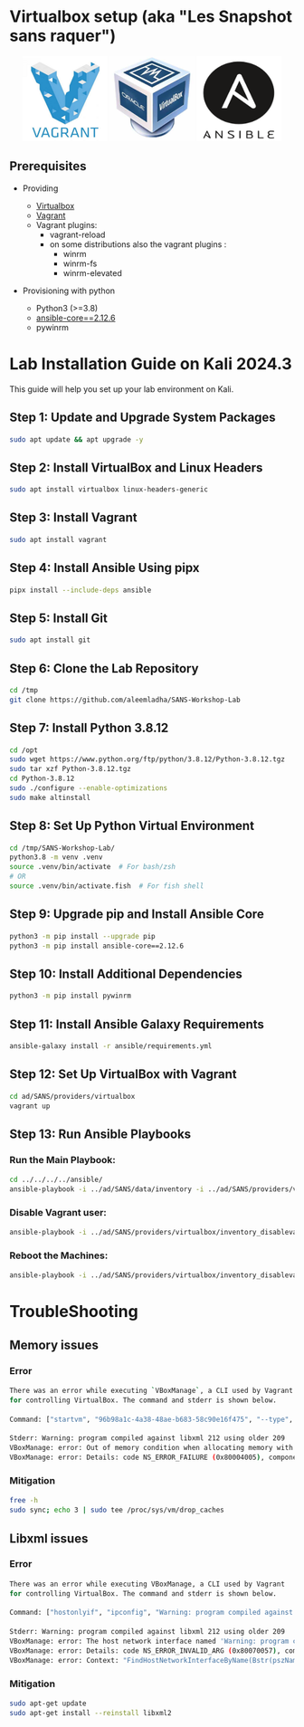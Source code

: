 # Virtualbox setup (aka "Les Snapshot sans raquer")

<div align="center">
  <img alt="vagrant" width="150" height="150" src="./img/icon_vagrant.png">
  <img alt="icon_vwmare" width="150"  height="150" src="./img/icon_virtualbox.png">
  <img alt="icon_ansible" width="150"  height="150" src="./img/icon_ansible.png">
</div>

## Prerequisites

- Providing
  - [Virtualbox](https://www.oracle.com/virtualization/technologies/vm/downloads/virtualbox-downloads.html)
  - [Vagrant](https://developer.hashicorp.com/vagrant/docs)
  - Vagrant plugins:
    - vagrant-reload
    - on some distributions also the vagrant plugins :
      - winrm
      - winrm-fs
      - winrm-elevated

- Provisioning with python
  - Python3 (>=3.8)
  - [ansible-core==2.12.6](https://docs.ansible.com/ansible/latest/index.html)
  - pywinrm

# Lab Installation Guide on Kali 2024.3

This guide will help you set up your lab environment on Kali.

## Step 1: Update and Upgrade System Packages

```bash
sudo apt update && apt upgrade -y
```

## Step 2: Install VirtualBox and Linux Headers

```bash
sudo apt install virtualbox linux-headers-generic
```

## Step 3: Install Vagrant

```bash
sudo apt install vagrant
```

## Step 4: Install Ansible Using pipx

```bash
pipx install --include-deps ansible
```

## Step 5: Install Git

```bash
sudo apt install git
```

## Step 6: Clone the Lab Repository

```bash
cd /tmp
git clone https://github.com/aleemladha/SANS-Workshop-Lab
```

## Step 7: Install Python 3.8.12

```bash
cd /opt
sudo wget https://www.python.org/ftp/python/3.8.12/Python-3.8.12.tgz
sudo tar xzf Python-3.8.12.tgz
cd Python-3.8.12
sudo ./configure --enable-optimizations
sudo make altinstall
```

## Step 8: Set Up Python Virtual Environment

```bash
cd /tmp/SANS-Workshop-Lab/
python3.8 -m venv .venv
source .venv/bin/activate  # For bash/zsh
# OR
source .venv/bin/activate.fish  # For fish shell
```

## Step 9: Upgrade pip and Install Ansible Core

```bash
python3 -m pip install --upgrade pip
python3 -m pip install ansible-core==2.12.6
```

## Step 10: Install Additional Dependencies

```bash
python3 -m pip install pywinrm
```

## Step 11: Install Ansible Galaxy Requirements

```bash
ansible-galaxy install -r ansible/requirements.yml
```

## Step 12: Set Up VirtualBox with Vagrant

```bash
cd ad/SANS/providers/virtualbox
vagrant up
```

## Step 13: Run Ansible Playbooks
### Run the Main Playbook:
```bash
cd ../../../../ansible/
ansible-playbook -i ../ad/SANS/data/inventory -i ../ad/SANS/providers/virtualbox/inventory main.yml
```
### Disable Vagrant user:
```bash
ansible-playbook -i ../ad/SANS/providers/virtualbox/inventory_disablevagrant disable_vagrant.yml
```
### Reboot the Machines:
```bash
ansible-playbook -i ../ad/SANS/providers/virtualbox/inventory_disablevagrant reboot.yml
```




# TroubleShooting

## Memory issues

### Error
```bash
There was an error while executing `VBoxManage`, a CLI used by Vagrant
for controlling VirtualBox. The command and stderr is shown below.

Command: ["startvm", "96b98a1c-4a38-48ae-b683-58c90e16f475", "--type", "headless"]

Stderr: Warning: program compiled against libxml 212 using older 209
VBoxManage: error: Out of memory condition when allocating memory with low physical backing. (VERR_NO_LOW_MEMORY)
VBoxManage: error: Details: code NS_ERROR_FAILURE (0x80004005), component ConsoleWrap, interface IConsole
```
### Mitigation

```bash
free -h
sudo sync; echo 3 | sudo tee /proc/sys/vm/drop_caches
```

## Libxml issues

### Error
```bash
There was an error while executing VBoxManage, a CLI used by Vagrant
for controlling VirtualBox. The command and stderr is shown below.

Command: ["hostonlyif", "ipconfig", "Warning: program compiled against libxml 212 using older 209", "--ip", "192.168.56.1", "--netmask", "255.255.255.0"]

Stderr: Warning: program compiled against libxml 212 using older 209
VBoxManage: error: The host network interface named 'Warning: program compiled against libxml 212 using older 209' could not be found
VBoxManage: error: Details: code NS_ERROR_INVALID_ARG (0x80070057), component HostWrap, interface IHost, callee nsISupports
VBoxManage: error: Context: "FindHostNetworkInterfaceByName(Bstr(pszName).raw(), hif.asOutParam())" at line 242 of file VBoxManageHostonly.cpp
```

### Mitigation
```bash
sudo apt-get update
sudo apt-get install --reinstall libxml2
```
